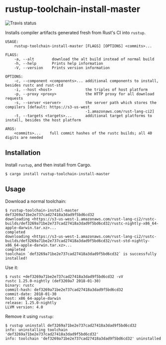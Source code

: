 rustup-toolchain-install-master
===============================

![Travis status](https://travis-ci.com/kennytm/rustup-toolchain-install-master.svg?branch=master)

Installs compiler artifacts generated fresh from Rust's CI into `rustup`.

```
USAGE:
    rustup-toolchain-install-master [FLAGS] [OPTIONS] <commits>...

FLAGS:
    -a, --alt        download the alt build instead of normal build
    -h, --help       Prints help information
    -V, --version    Prints version information

OPTIONS:
    -c, --component <components>... additional components to install, besides rustc and rust-std
    -i, --host <host>               the triples of host platform
    -p, --proxy <proxy>             the HTTP proxy for all download requests
    -s, --server <server>           the server path which stores the compilers [default: https://s3-us-west
                                    -1.amazonaws.com/rust-lang-ci2]
    -t, --targets <targets>...      additional target platforms to install, besides the host platform

ARGS:
    <commits>...    full commit hashes of the rustc builds; all 40 digits are needed
```

Installation
------------

Install `rustup`, and then install from Cargo.

```console
$ cargo install rustup-toolchain-install-master
```

Usage
-----

Download a normal toolchain:

```console
$ rustup-toolchain-install-master def3269a71be2e737cad27418a3dad9f5bd6cd32
downloading <https://s3-us-west-1.amazonaws.com/rust-lang-ci2/rustc-builds/def3269a71be2e737cad27418a3dad9f5bd6cd32/rustc-nightly-x86_64-apple-darwin.tar.xz>...
completed
downloading <https://s3-us-west-1.amazonaws.com/rust-lang-ci2/rustc-builds/def3269a71be2e737cad27418a3dad9f5bd6cd32/rust-std-nightly-x86_64-apple-darwin.tar.xz>...
completed
toolchain `def3269a71be2e737cad27418a3dad9f5bd6cd32` is successfully installed!
```

Use it:

```console
$ rustc +def3269a71be2e737cad27418a3dad9f5bd6cd32 -vV
rustc 1.25.0-nightly (def3269a7 2018-01-30)
binary: rustc
commit-hash: def3269a71be2e737cad27418a3dad9f5bd6cd32
commit-date: 2018-01-30
host: x86_64-apple-darwin
release: 1.25.0-nightly
LLVM version: 4.0
```

Remove it using `rustup`:

```console
$ rustup uninstall def3269a71be2e737cad27418a3dad9f5bd6cd32
info: uninstalling toolchain 'def3269a71be2e737cad27418a3dad9f5bd6cd32'
info: toolchain 'def3269a71be2e737cad27418a3dad9f5bd6cd32' uninstalled
```
